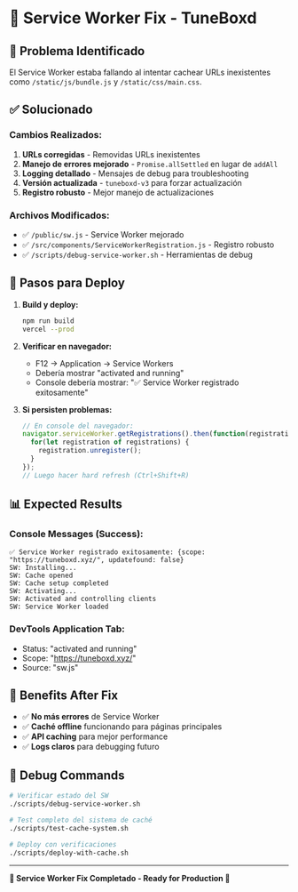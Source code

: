 # 🔧 Service Worker Fix - TuneBoxd

## 🚨 **Problema Identificado**

El Service Worker estaba fallando al intentar cachear URLs inexistentes como `/static/js/bundle.js` y `/static/css/main.css`.

## ✅ **Solucionado**

### **Cambios Realizados:**

1. **URLs corregidas** - Removidas URLs inexistentes
2. **Manejo de errores mejorado** - `Promise.allSettled` en lugar de `addAll`
3. **Logging detallado** - Mensajes de debug para troubleshooting
4. **Versión actualizada** - `tuneboxd-v3` para forzar actualización
5. **Registro robusto** - Mejor manejo de actualizaciones

### **Archivos Modificados:**

- ✅ `/public/sw.js` - Service Worker mejorado
- ✅ `/src/components/ServiceWorkerRegistration.js` - Registro robusto
- ✅ `/scripts/debug-service-worker.sh` - Herramientas de debug

## 🔄 **Pasos para Deploy**

1. **Build y deploy:**
   ```bash
   npm run build
   vercel --prod
   ```

2. **Verificar en navegador:**
   - F12 → Application → Service Workers
   - Debería mostrar "activated and running"
   - Console debería mostrar: "✅ Service Worker registrado exitosamente"

3. **Si persisten problemas:**
   ```javascript
   // En console del navegador:
   navigator.serviceWorker.getRegistrations().then(function(registrations) {
     for(let registration of registrations) {
       registration.unregister();
     }
   });
   // Luego hacer hard refresh (Ctrl+Shift+R)
   ```

## 📊 **Expected Results**

### **Console Messages (Success):**
```
✅ Service Worker registrado exitosamente: {scope: "https://tuneboxd.xyz/", updatefound: false}
SW: Installing...
SW: Cache opened
SW: Cache setup completed
SW: Activating...
SW: Activated and controlling clients
SW: Service Worker loaded
```

### **DevTools Application Tab:**
- Status: "activated and running"
- Scope: "https://tuneboxd.xyz/"
- Source: "sw.js"

## 🎯 **Benefits After Fix**

- ✅ **No más errores** de Service Worker
- ✅ **Caché offline** funcionando para páginas principales
- ✅ **API caching** para mejor performance
- ✅ **Logs claros** para debugging futuro

## 🔧 **Debug Commands**

```bash
# Verificar estado del SW
./scripts/debug-service-worker.sh

# Test completo del sistema de caché
./scripts/test-cache-system.sh

# Deploy con verificaciones
./scripts/deploy-with-cache.sh
```

---

**🎉 Service Worker Fix Completado - Ready for Production 🎉**

